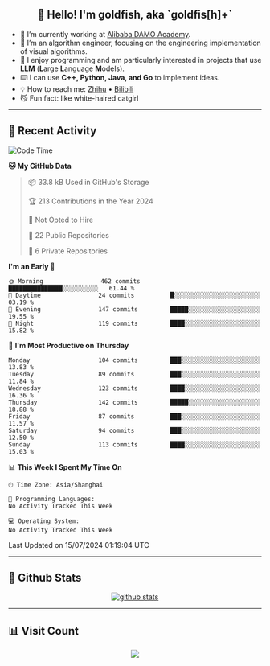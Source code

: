 
<h2 align="center">👋 Hello! I'm goldfish, aka `goldfis[h]+`</h2>

- 📍 I’m currently working at [Alibaba DAMO Academy](https://damo.alibaba.com/).  
- 🌱 I’m an algorithm engineer, focusing on the engineering implementation of visual algorithms.  
- 💬 I enjoy programming and am particularly interested in projects that use **LLM** (**L**arge **L**anguage **M**odels).   
- ⌨️ I can use **C++, Python, Java, and Go** to implement ideas.  
- 💡 How to reach me: [Zhihu](https://www.zhihu.com/people/goldfishh) • [Bilibili](https://space.bilibili.com/11349246)  
- 😼 Fun fact: like white-haired catgirl  

-------

## 🔧 Recent Activity

<!--START_SECTION:waka-->
![Code Time](http://img.shields.io/badge/Code%20Time-86%20hrs%2032%20mins-blue)

**🐱 My GitHub Data** 

> 📦 33.8 kB Used in GitHub's Storage 
 > 
> 🏆 213 Contributions in the Year 2024
 > 
> 🚫 Not Opted to Hire
 > 
> 📜 22 Public Repositories 
 > 
> 🔑 6 Private Repositories 
 > 
**I'm an Early 🐤** 

```text
🌞 Morning                462 commits         ███████████████░░░░░░░░░░   61.44 % 
🌆 Daytime                24 commits          █░░░░░░░░░░░░░░░░░░░░░░░░   03.19 % 
🌃 Evening                147 commits         █████░░░░░░░░░░░░░░░░░░░░   19.55 % 
🌙 Night                  119 commits         ████░░░░░░░░░░░░░░░░░░░░░   15.82 % 
```
📅 **I'm Most Productive on Thursday** 

```text
Monday                   104 commits         ███░░░░░░░░░░░░░░░░░░░░░░   13.83 % 
Tuesday                  89 commits          ███░░░░░░░░░░░░░░░░░░░░░░   11.84 % 
Wednesday                123 commits         ████░░░░░░░░░░░░░░░░░░░░░   16.36 % 
Thursday                 142 commits         █████░░░░░░░░░░░░░░░░░░░░   18.88 % 
Friday                   87 commits          ███░░░░░░░░░░░░░░░░░░░░░░   11.57 % 
Saturday                 94 commits          ███░░░░░░░░░░░░░░░░░░░░░░   12.50 % 
Sunday                   113 commits         ████░░░░░░░░░░░░░░░░░░░░░   15.03 % 
```


📊 **This Week I Spent My Time On** 

```text
🕑︎ Time Zone: Asia/Shanghai

💬 Programming Languages: 
No Activity Tracked This Week

💻 Operating System: 
No Activity Tracked This Week
```


 Last Updated on 15/07/2024 01:19:04 UTC
<!--END_SECTION:waka-->

-------

## 📆 Github Stats

<p align="center">
    <a href="https://github.com/anuraghazra/github-readme-stats">
      <img src="https://github-readme-stats.vercel.app/api?username=goldfishh&show_icons=true&theme=dracula" alt="github stats" />
    </a>
</p>

-------

## 📊 Visit Count

<p align="center">
  <a href="https://count.getloli.com/"><img src="https://count.getloli.com/get/@:goldfishh?theme=rule34"></a>
</p>
